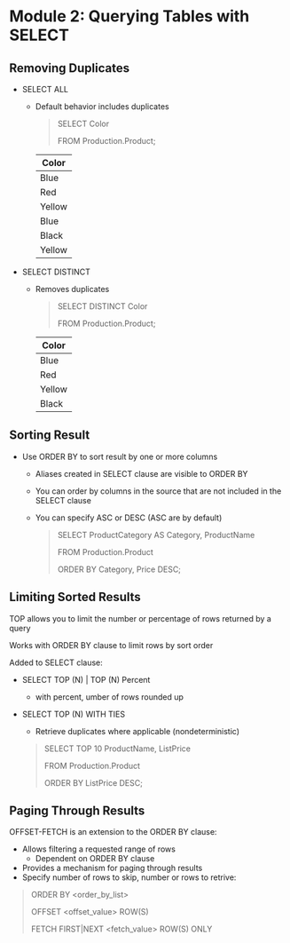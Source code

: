 # Module 2: Querying Tables with SELECT 

## Removing Duplicates

- SELECT ALL

  - Default behavior includes duplicates

    > SELECT Color
    >
    > FROM Production.Product;

    | Color  |
    | ------ |
    | Blue   |
    | Red    |
    | Yellow |
    | Blue   |
    | Black  |
    | Yellow |

- SELECT DISTINCT

  - Removes duplicates

    > SELECT DISTINCT Color
    >
    > FROM Production.Product;

    | Color  |
    | ------ |
    | Blue   |
    | Red    |
    | Yellow |
    | Black  |

  

## Sorting Result

- Use ORDER BY to sort result by one or more columns

  - Aliases created in SELECT clause are visible to ORDER BY

  - You can order by columns in the source that are not included in the SELECT clause

  - You can specify ASC or DESC (ASC are by default)

    > SELECT ProductCategory AS Category, ProductName
    >
    > FROM Production.Product
    >
    > ORDER BY Category, Price DESC;

## Limiting Sorted Results

TOP allows you to limit the number or percentage of rows returned by a query

Works with ORDER BY clause to limit rows by sort order

Added to SELECT clause:

- SELECT TOP (N) | TOP (N) Percent

  - with percent, umber of rows rounded up

- SELECT TOP (N) WITH TIES

  - Retrieve duplicates where applicable (nondeterministic)

  > SELECT TOP 10 ProductName, ListPrice
  >
  > FROM Production.Product
  >
  > ORDER BY ListPrice DESC;

## Paging Through Results 

OFFSET-FETCH is an extension to the ORDER BY clause:

- Allows filtering a requested range of rows
  - Dependent on ORDER BY clause
- Provides a mechanism for paging through results
- Specify number of rows to skip, number or rows to retrive:

> ORDER BY <order_by_list>
>
> OFFSET <offset_value> ROW(S)
>
> FETCH FIRST|NEXT <fetch_value> ROW(S) ONLY